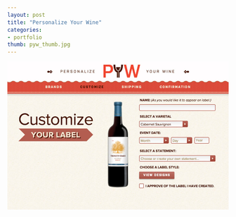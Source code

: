 ```yaml
---
layout: post
title: "Personalize Your Wine"
categories:
- portfolio
thumb: pyw_thumb.jpg
---
```


<img src="/assets/images/portfolio/pyw_main.jpg" alt="Personalize Your Wine">